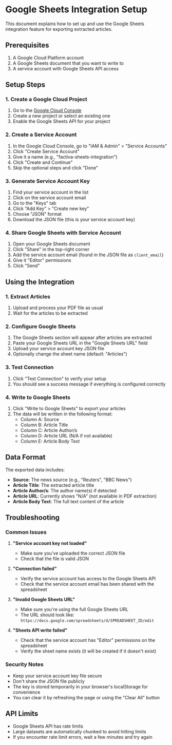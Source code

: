 # Google Sheets Integration Setup

This document explains how to set up and use the Google Sheets integration feature for exporting extracted articles.

## Prerequisites

1. A Google Cloud Platform account
2. A Google Sheets document that you want to write to
3. A service account with Google Sheets API access

## Setup Steps

### 1. Create a Google Cloud Project

1. Go to the [Google Cloud Console](https://console.cloud.google.com/)
2. Create a new project or select an existing one
3. Enable the Google Sheets API for your project

### 2. Create a Service Account

1. In the Google Cloud Console, go to "IAM & Admin" > "Service Accounts"
2. Click "Create Service Account"
3. Give it a name (e.g., "factiva-sheets-integration")
4. Click "Create and Continue"
5. Skip the optional steps and click "Done"

### 3. Generate Service Account Key

1. Find your service account in the list
2. Click on the service account email
3. Go to the "Keys" tab
4. Click "Add Key" > "Create new key"
5. Choose "JSON" format
6. Download the JSON file (this is your service account key)

### 4. Share Google Sheets with Service Account

1. Open your Google Sheets document
2. Click "Share" in the top-right corner
3. Add the service account email (found in the JSON file as `client_email`)
4. Give it "Editor" permissions
5. Click "Send"

## Using the Integration

### 1. Extract Articles

1. Upload and process your PDF file as usual
2. Wait for the articles to be extracted

### 2. Configure Google Sheets

1. The Google Sheets section will appear after articles are extracted
2. Paste your Google Sheets URL in the "Google Sheets URL" field
3. Upload your service account key JSON file
4. Optionally change the sheet name (default: "Articles")

### 3. Test Connection

1. Click "Test Connection" to verify your setup
2. You should see a success message if everything is configured correctly

### 4. Write to Google Sheets

1. Click "Write to Google Sheets" to export your articles
2. The data will be written in the following format:
   - Column A: Source
   - Column B: Article Title
   - Column C: Article Author/s
   - Column D: Article URL (N/A if not available)
   - Column E: Article Body Text

## Data Format

The exported data includes:
- **Source**: The news source (e.g., "Reuters", "BBC News")
- **Article Title**: The extracted article title
- **Article Author/s**: The author name(s) if detected
- **Article URL**: Currently shows "N/A" (not available in PDF extraction)
- **Article Body Text**: The full text content of the article

## Troubleshooting

### Common Issues

1. **"Service account key not loaded"**
   - Make sure you've uploaded the correct JSON file
   - Check that the file is valid JSON

2. **"Connection failed"**
   - Verify the service account has access to the Google Sheets API
   - Check that the service account email has been shared with the spreadsheet

3. **"Invalid Google Sheets URL"**
   - Make sure you're using the full Google Sheets URL
   - The URL should look like: `https://docs.google.com/spreadsheets/d/SPREADSHEET_ID/edit`

4. **"Sheets API write failed"**
   - Check that the service account has "Editor" permissions on the spreadsheet
   - Verify the sheet name exists (it will be created if it doesn't exist)

### Security Notes

- Keep your service account key file secure
- Don't share the JSON file publicly
- The key is stored temporarily in your browser's localStorage for convenience
- You can clear it by refreshing the page or using the "Clear All" button

## API Limits

- Google Sheets API has rate limits
- Large datasets are automatically chunked to avoid hitting limits
- If you encounter rate limit errors, wait a few minutes and try again

